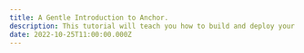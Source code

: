 ```yaml
---
title: A Gentle Introduction to Anchor.
description: This tutorial will teach you how to build and deploy your own programs on Solana using the Anchor framework.
date: 2022-10-25T11:00:00.000Z
---
```

